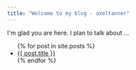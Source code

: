 ```yaml
---
title: "Welcome to my blog - axeltanner"
---
```


I'm glad you are here. I plan to talk about ...

<ul>
  {% for post in site.posts %}
    <li>
      <a href="{{ post.url }}">{{ post.title }}</a> 
    </li>
  {% endfor %}
</ul>
